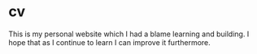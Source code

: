 # cv
This is my personal website which I had a blame learning and building. I hope that as I continue to learn I can improve it furthermore.
